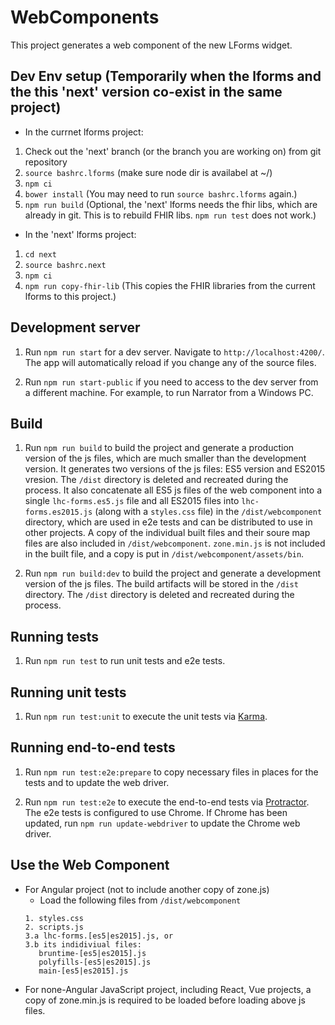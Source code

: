 # WebComponents

This project generates a web component of the new LForms widget.


## Dev Env setup (Temporarily when the lforms and the this 'next' version co-exist in the same project)
* In the currnet lforms project:
1. Check out the 'next' branch (or the branch you are working on) from git repository
1. `source bashrc.lforms` (make sure node dir is availabel at ~/)    
1. `npm ci`
1. `bower install` (You may need to run `source bashrc.lforms` again.)
1. `npm run build` (Optional, the 'next' lforms needs the fhir libs,
   which are already in git. This is to rebuild FHIR libs. `npm run test` does not work.)
* In the 'next' lforms project:
1. `cd next`
1. `source bashrc.next`
1. `npm ci`
1. `npm run copy-fhir-lib` (This copies the FHIR libraries from the current lforms to this project.)

## Development server

1. Run `npm run start` for a dev server. Navigate to `http://localhost:4200/`. 
   The app will automatically reload if you change any of the source files.

1. Run `npm run start-public` if you need to access to the dev server from a different machine. 
   For example, to run Narrator from a Windows PC.

## Build

1. Run `npm run build` to build the project and generate a production version of the js files, 
   which are much smaller than the development version. It generates two versions of the js files: 
   ES5 version and ES2015 vresion. The `/dist` directory is deleted and recreated during the process. 
   It also concatenate all ES5 js files of the web component into a single `lhc-forms.es5.js` file and all ES2015 files into `lhc-forms.es2015.js`
   (along with a `styles.css` file) in the `/dist/webcomponent` directory, 
   which are used in e2e tests and can be distributed to use in other projects. A copy of the individual built files and their soure map files are also included in `/dist/webcomponent`. `zone.min.js` is not included in the built file, and a copy is put in `/dist/webcomponent/assets/bin`.

1. Run `npm run build:dev` to build the project and generate a development version of the js files. 
   The build artifacts will be stored in the `/dist` directory. The `/dist` directory is deleted and 
   recreated during the process.

## Running tests
1. Run `npm run test` to run unit tests and e2e tests.

## Running unit tests

1. Run `npm run test:unit` to execute the unit tests via [Karma](https://karma-runner.github.io).

## Running end-to-end tests

1. Run `npm run test:e2e:prepare` to copy necessary files in places for the tests and to update the web driver.

1. Run `npm run test:e2e` to execute the end-to-end tests via [Protractor](http://www.protractortest.org/). 
   The e2e tests is configured to use Chrome. If Chrome has been updated, run `npm run update-webdriver` 
   to update the Chrome web driver.

## Use the Web Component 
* For Angular project (not to include another copy of zone.js)
  * Load the following files from `/dist/webcomponent`
  ```
  1. styles.css
  2. scripts.js  
  3.a lhc-forms.[es5|es2015].js, or
  3.b its indidiviual files:
     bruntime-[es5|es2015].js
     polyfills-[es5|es2015].js
     main-[es5|es2015].js 
  ```
* For none-Angular JavaScript project, including React, Vue projects, a copy of zone.min.js is required to be loaded before loading above js files.

